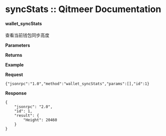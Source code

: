 # syncStats :: Qitmeer Documentation

#### wallet\_syncStats <a href="#wallet_syncstats" id="wallet_syncstats"></a>

查看当前钱包同步高度

**Parameters**

**Returns**

**Example**

**Request**

```
{"jsonrpc":"1.0","method":"wallet_syncStats","params":[],"id":1}
```

**Response**

```
{
	"jsonrpc": "2.0",
	"id": 1,
	"result": {
		"Height": 20460
	}
}
```
